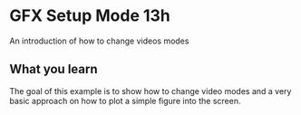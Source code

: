 # GFX Setup Mode 13h
An introduction of how to change videos modes

## What you learn
The goal of this example is to show how to change video modes and a very basic approach on how to plot a simple figure into the screen.